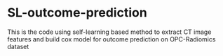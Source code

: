 # SL-outcome-prediction
This is the code using self-learning based method to extract CT image features and build cox model for outcome prediction on OPC-Radiomics dataset 
